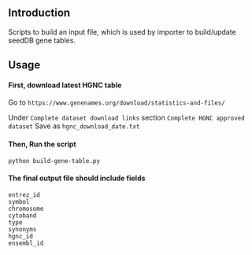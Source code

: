 ## Introduction

Scripts to build an input file, which is used by importer to build/update seedDB gene tables.

## Usage

#### First, download latest HGNC table

Go to `https://www.genenames.org/download/statistics-and-files/`

Under `Complete dataset download links` section `Complete HGNC approved dataset`
Save as `hgnc_download_date.txt`

#### Then, Run the script

```
python build-gene-table.py
```

#### The final output file should include fields

```
entrez_id
symbol
chromosome
cytoband
type
synonyms
hgnc_id
ensembl_id
```
